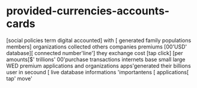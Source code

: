 # provided-currencies-accounts-cards
[social policies term digital accounted] with [ generated family populations members] organizations collected others companies premiums [00'USD' database][ connected number'line'] they exchange cost [tap click] [per amounts[$' trillions' 00'purchase transactions internets base small large WED premium  applications and organizations apps'generated their billions user in secound [ live database informations 'importantens  [ applications[ tap' move' 
